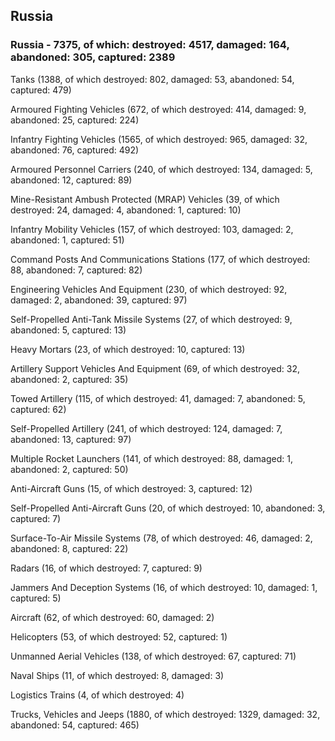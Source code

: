 
 
 ## Russia
 
 ### Russia - 7375, of which: destroyed: 4517, damaged: 164, abandoned: 305, captured: 2389

 

 

 Tanks (1388, of which destroyed: 802, damaged: 53, abandoned: 54, captured: 479)

 Armoured Fighting Vehicles (672, of which destroyed: 414, damaged: 9, abandoned: 25, captured: 224)

 Infantry Fighting Vehicles (1565, of which destroyed: 965, damaged: 32, abandoned: 76, captured: 492)

 Armoured Personnel Carriers (240, of which destroyed: 134, damaged: 5, abandoned: 12, captured: 89)

 Mine-Resistant Ambush Protected (MRAP) Vehicles (39, of which destroyed: 24, damaged: 4, abandoned: 1, captured: 10)

 Infantry Mobility Vehicles (157, of which destroyed: 103, damaged: 2, abandoned: 1, captured: 51)

 Command Posts And Communications Stations (177, of which destroyed: 88, abandoned: 7, captured: 82)

 Engineering Vehicles And Equipment (230, of which destroyed: 92, damaged: 2, abandoned: 39, captured: 97)

 Self-Propelled Anti-Tank Missile Systems (27, of which destroyed: 9, abandoned: 5, captured: 13)

 Heavy Mortars (23, of which destroyed: 10, captured: 13)

 Artillery Support Vehicles And Equipment (69, of which destroyed: 32, abandoned: 2, captured: 35)

 Towed Artillery (115, of which destroyed: 41, damaged: 7, abandoned: 5, captured: 62)

 Self-Propelled Artillery (241, of which destroyed: 124, damaged: 7, abandoned: 13, captured: 97)

 Multiple Rocket Launchers (141, of which destroyed: 88, damaged: 1, abandoned: 2, captured: 50)

 Anti-Aircraft Guns (15, of which destroyed: 3, captured: 12)

 Self-Propelled Anti-Aircraft Guns (20, of which destroyed: 10, abandoned: 3, captured: 7)

 Surface-To-Air Missile Systems (78, of which destroyed: 46, damaged: 2, abandoned: 8, captured: 22)

 Radars (16, of which destroyed: 7, captured: 9)

 Jammers And Deception Systems (16, of which destroyed: 10, damaged: 1, captured: 5)

 Aircraft (62, of which destroyed: 60, damaged: 2)

 Helicopters (53, of which destroyed: 52, captured: 1)

 Unmanned Aerial Vehicles (138, of which destroyed: 67, captured: 71)

 Naval Ships (11, of which destroyed: 8, damaged: 3)

 Logistics Trains (4, of which destroyed: 4)

 Trucks, Vehicles and Jeeps (1880, of which destroyed: 1329, damaged: 32, abandoned: 54, captured: 465)

